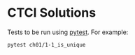 # CTCI Solutions

Tests to be run using [pytest](https://docs.pytest.org/en/latest/). For
example:
```
pytest ch01/1-1_is_unique
```
